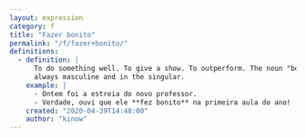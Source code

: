 ```yaml
---
layout: expression
category: f
title: "Fazer bonito"
permalink: "/f/fazer+bonito/"
definitions:
  - definition: |
      To do something well. To give a show. To outperform. The noun "bonito" (beautiful, pretty, handsome) is
      always masculine and in the singular.
    example: |
      - Ontem foi a estreia do novo professor.
      - Verdade, ouvi que ele **fez bonito** na primeira aula do ano!
    created: "2020-04-39T14:48:00"
    author: "kinow"
---
```

